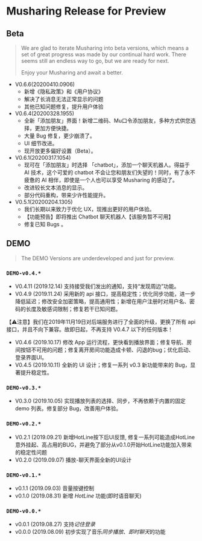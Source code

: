 # Musharing Release for Preview

## Beta

> We are glad to iterate Musharing into beta versions, which means a set of great progress was made by our continual hard work. There seems still an endless way to go, but we are ready for next.
>
> Enjoy your Musharing and await a better.

* V0.6.6(20200410.0906)
  * 新增《隐私政策》和《用户协议》
  * 解决了长消息无法正常显示的问题
  * 其他已知问题修复，提升用户体验
* V0.6.4(20200328.1955)
  * 全新「添加朋友」界面！新增二维码、Mu口令添加朋友，多种方式供您选择，更加方便快捷。
  * 大量 Bug 修复，更少崩溃了。
  * UI 细节改进。
  * 现开放更多偏好设置（Beta）。
* V0.6.1(20200317.1054)
  * 现可在「添加朋友」时选择 「chatbot」，添加一个聊天机器人。得益于 AI 技术，这个可爱的 chatbot 不会让您和朋友们失望的！同时，有了永不疲惫的 AI 相伴，即使是一个人也可以享受 Musharing 的感动了。
  * 改进较长文本消息的显示。
  * 部分代码重构，带来少许性能提升。
* V0.5.1(20200204.1305) 
  * 我们长期以来致力于优化 UX，现推出更好的用户体验。
  * 【功能预告】即将推出 Chatbot 聊天机器人【该服务暂不可用】
  * 修复已知 Bugs 。

## DEMO

> The DEMO Versions are underdeveloped and just for preview.

### `DEMO-v0.4.*`


* V0.4.11 (2019.12.14) 支持接受我们发出的通知，支持“发现周边”功能。
* V0.4.9 (2019.11.24) 采用新的 api 接口，提高稳定性；优化同步功能，进一步降低延迟；修改安全加密策略，提高通用性；新增在用户注册时对用户名、密码的长度及敏感词限制；修复若干已知问题。

【⚠️注意】我们在2019年11月19日对后端服务进行了全面的升级，更换了所有 api 接口，并且不向下兼容。故即日起，不再支持 V0.4.7 以下的任何版本！

* V0.4.6 (2019.10.17) 修改 App 运行流程，更快看到播放界面；修复导航、房间按钮不可用的问题；修复离开房间功能造成卡顿、闪退的bug；优化启动、登录界面UI。
* V0.4.5 (2019.10.11) 全新的 UI 设计；修复一系列 v0.3 新功能带来的 Bug，显著提升稳定性。

### `DEMO-v0.3.*`

* V0.3.0 (2019.10.05) 实现播放列表的选择、同步，不再依赖于内置的固定 demo 列表。修复部分 Bug，改善用户体验。

### `DEMO-v0.2.*`

- V0.2.1 (2019.09.21) 新增HotLine按下后UI反馈, 修复一系列可能造成HotLine意外挂起、高占用的BUG，并避免了部分从v0.1.0开始HotLine功能加入带来的稳定性问题
- V0.2.0 (2019.09.07) 播放-聊天界面全新的UI设计

### `DEMO-v0.1.*`

- v0.1.1 (2019.09.03) 音量按键控制
- v0.1.0 (2019.08.31) 新增 *HotLine* 功能(即时语音聊天)

### `DEMO-v0.0.*`

- v0.0.1 (2019.08.27) 支持*记住登录*
- v0.0.0 (2019.08.09) 初步实现了音乐*同步播放*、*即时聊天*的功能